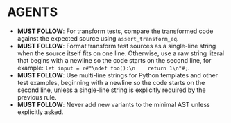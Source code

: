 # AGENTS
- **MUST FOLLOW**: For transform tests, compare the transformed code against the expected source using `assert_transform_eq`.
- **MUST FOLLOW**: Format transform test sources as a single-line string when the source itself fits on one line. Otherwise, use a raw string literal that begins with a newline so the code starts on the second line, for example:
  `let input = r#"\ndef foo():\n    return 1\n"#;`.
- **MUST FOLLOW**: Use multi-line strings for Python templates and other test examples, beginning with a newline so the code starts on the second line, unless a single-line string is explicitly required by the previous rule.
- **MUST FOLLOW**: Never add new variants to the minimal AST unless explicitly asked.
